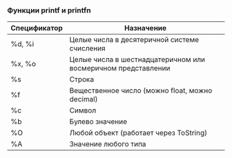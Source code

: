 ### Функции printf и printfn

| Спецификатор | Назначение
|--------------|-----------
| %d, %i       | Целые числа в десятеричной системе счисления
| %x, %o       | Целые числа в шестнадцатеричном или восмеричном представлении
| %s           | Строка
| %f           | Вещественное число (можно float, можно decimal)
| %c           | Символ
| %b           | Булево значение
| %O           | Любой объект (работает через ToString)
| %A           | Значение любого типа

